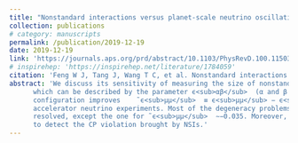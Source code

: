 ```yaml
---
title: "Nonstandard interactions versus planet-scale neutrino oscillations"
collection: publications
# category: manuscripts
permalink: /publication/2019-12-19
date: 2019-12-19
link: 'https://journals.aps.org/prd/abstract/10.1103/PhysRevD.100.115034'
# inspirehep: 'https://inspirehep.net/literature/1784059'
citation: 'Feng W J, Tang J, Wang T C, et al. Nonstandard interactions versus planet-scale neutrino oscillations[J]. Physical Review D, 2019, 100(11): 115034.'
abstract: 'We discuss its sensitivity of measuring the size of nonstandard interactions (NSIs) in matter,
      which can be described by the parameter ϵ<sub>αβ</sub>  (α and β are flavors of neutrinos). We find that the CERNPINGU
      configuration improves 	˜ϵ<sub>μμ</sub>  ≡ ϵ<sub>μμ</sub> − ϵ<sub>ττ</sub> and ϵ<sub>μτ</sub>  significantly compared to the next-generation
      accelerator neutrino experiments. Most of the degeneracy problems in the precision measurements can be
      resolved, except the one for ˜ϵ<sub>μμ</sub>  ∼−0.035. Moreover, we point out that this configuration can also be used
      to detect the CP violation brought by NSIs.'
---
```


